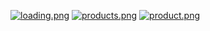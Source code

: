 [![loading.png](https://i.postimg.cc/yxdJXvN3/loading.png)](https://postimg.cc/gXCkGy8G)
[![products.png](https://i.postimg.cc/YSHhyp9H/products.png)](https://postimg.cc/nX3FXfBR)
[![product.png](https://i.postimg.cc/Qt6Ct1q8/product.png)](https://postimg.cc/ygZspJ5t)
